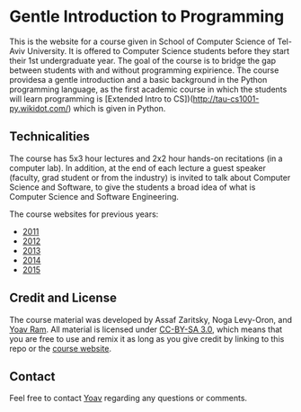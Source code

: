 # Gentle Introduction to Programming

This is the website for a course given in School of Computer Science of Tel-Aviv University.
It is offered to Computer Science students before they start their 1st undergraduate year.
The goal of the course is to bridge the gap between students with and without programming expirience.
The course providesa a gentle introduction and a basic background in the Python programming language, 
as the first academic course in which the students will learn programming is [Extended Intro to CS])(http://tau-cs1001-py.wikidot.com/) which is given in Python.

## Technicalities

The course has 5x3 hour lectures and 2x2 hour hands-on recitations (in a computer lab). 
In addition, at the end of each lecture a guest speaker (faculty, grad student or from the industry) is invited to talk about Computer Science and Software, 
to give the students a broad idea of what is Computer Science and Software Engineering.

The course websites for previous years:
- [2011](http://www.cs.tau.ac.il/courses/gip/2011)
- [2012](http://www.cs.tau.ac.il/courses/gip/2012)
- [2013](http://www.cs.tau.ac.il/courses/gip/2013)
- [2014](http://www.cs.tau.ac.il/courses/gip/2014)
- [2015](http://www.cs.tau.ac.il/courses/gip/2015)

## Credit and License
The course material was developed by Assaf Zaritsky, Noga Levy-Oron, and [Yoav Ram](http://www.yoavram.com). 
All material is licensed under [CC-BY-SA 3.0](https://creativecommons.org/licenses/by-sa/3.0/), 
which means that you are free to use and remix it as long as you give credit by linking to this repo or the [course website](http://yoavram.github.io/gip).

## Contact 
Feel free to contact [Yoav](mailto:yoav@yoavram.com) regarding any questions or comments.
